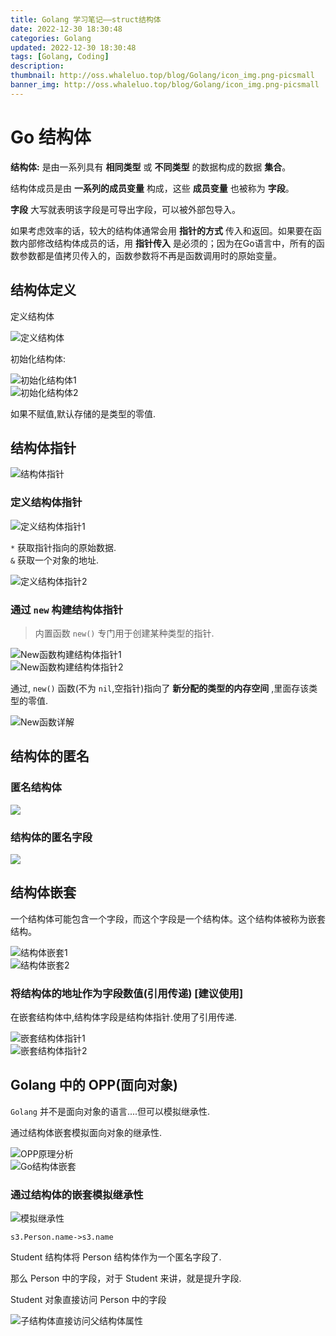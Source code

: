 ```yaml
---
title: Golang 学习笔记——struct结构体
date: 2022-12-30 18:30:48
categories: Golang
updated: 2022-12-30 18:30:48
tags: [Golang, Coding]
description: 
thumbnail: http://oss.whaleluo.top/blog/Golang/icon_img.png-picsmall
banner_img: http://oss.whaleluo.top/blog/Golang/icon_img.png-picsmall
---
```


# Go 结构体

**结构体:** 是由一系列具有 **相同类型** 或 **不同类型** 的数据构成的数据 **集合**。  

结构体成员是由 **一系列的成员变量** 构成，这些 **成员变量** 也被称为 **字段**。

**字段** 大写就表明该字段是可导出字段，可以被外部包导入。

如果考虑效率的话，较大的结构体通常会用 **指针的方式** 传入和返回。如果要在函数内部修改结构体成员的话，用 **指针传入** 是必须的；因为在Go语言中，所有的函数参数都是值拷贝传入的，函数参数将不再是函数调用时的原始变量。

## 结构体定义

定义结构体

![定义结构体](http://oss.whaleluo.top/blog/Golang/struct-1.png-picsmall)  

初始化结构体:  

![初始化结构体1](http://oss.whaleluo.top/blog/Golang/struct-2.png-picsmall)  
![初始化结构体2](http://oss.whaleluo.top/blog/Golang/struct-3.png-picsmall)  

如果不赋值,默认存储的是类型的零值.

## 结构体指针

![结构体指针](http://oss.whaleluo.top/blog/Golang/struct-4.png-picsmall)  

### 定义结构体指针

![定义结构体指针1](http://oss.whaleluo.top/blog/Golang/struct-5.png-picsmall)  

`*` 获取指针指向的原始数据.  
`&` 获取一个对象的地址.  

![定义结构体指针2](http://oss.whaleluo.top/blog/Golang/struct-6.png-picsmall)  

### 通过 `new` 构建结构体指针

> 内置函数 `new()` 专门用于创建某种类型的指针.  

![New函数构建结构体指针1](http://oss.whaleluo.top/blog/Golang/struct-7.png-picsmall)  
![New函数构建结构体指针2](http://oss.whaleluo.top/blog/Golang/struct-8.png-picsmall)  

通过, `new()` 函数(不为 `nil`,空指针)指向了 **新分配的类型的内存空间** ,里面存该类型的零值.

![New函数详解](http://oss.whaleluo.top/blog/Golang/struct-10.png-picsmall)  

## 结构体的匿名

### 匿名结构体

![](http://oss.whaleluo.top/blog/Golang/struct-11.png-picsmall)  

### 结构体的匿名字段

![](http://oss.whaleluo.top/blog/Golang/struct-12.png-picsmall)  

## 结构体嵌套

一个结构体可能包含一个字段，而这个字段是一个结构体。这个结构体被称为嵌套结构。

![结构体嵌套1](http://oss.whaleluo.top/blog/Golang/struct-13.png-picsmall)  
![结构体嵌套2](http://oss.whaleluo.top/blog/Golang/struct-14.png-picsmall)  

### 将结构体的地址作为字段数值(引用传递) [建议使用]

在嵌套结构体中,结构体字段是结构体指针.使用了引用传递.

![嵌套结构体指针1](http://oss.whaleluo.top/blog/Golang/struct-16.png-picsmall)  
![嵌套结构体指针2](http://oss.whaleluo.top/blog/Golang/struct-15.png-picsmall)  

## Golang 中的 OPP(面向对象)

`Golang` 并不是面向对象的语言....但可以模拟继承性.  

通过结构体嵌套模拟面向对象的继承性.

![OPP原理分析](http://oss.whaleluo.top/blog/Golang/struct-17.png-picsmall)  
![Go结构体嵌套](http://oss.whaleluo.top/blog/Golang/struct-18.png-picsmall)  

### 通过结构体的嵌套模拟继承性

![模拟继承性](http://oss.whaleluo.top/blog/Golang/struct-19.png-picsmall)

`s3.Person.name->s3.name`  

Student 结构体将 Person 结构体作为一个匿名字段了.  

那么 Person 中的字段，对于 Student 来讲，就是提升字段.  

Student 对象直接访问 Person 中的字段

![子结构体直接访问父结构体属性](http://oss.whaleluo.top/blog/Golang/struct-20.png-picsmall)
